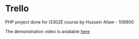 # Trello

PHP project done for I3302E course by Hussein Allaw - 106900

The demonstration video is avialable [here](https://youtu.be/ApZ7hvQFvX4)